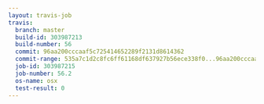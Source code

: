 ```yaml
---
layout: travis-job
travis:
  branch: master
  build-id: 303987213
  build-number: 56
  commit: 96aa200cccaaf5c725414652289f2131d8614362
  commit-range: 535a7c1d2c8fc6ff61168df637927b56ece338f0...96aa200cccaaf5c725414652289f2131d8614362
  job-id: 303987215
  job-number: 56.2
  os-name: osx
  test-result: 0
---
```


